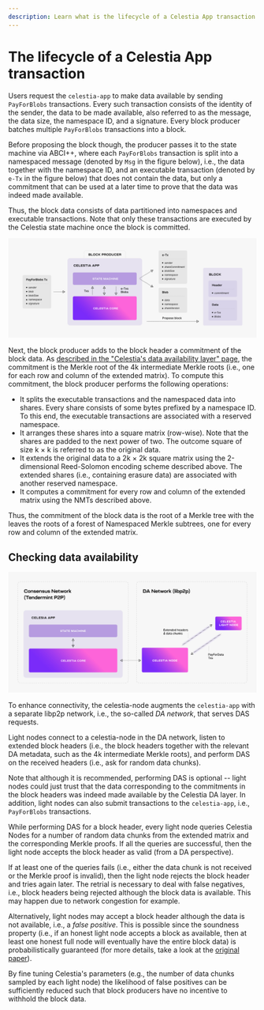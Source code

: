 ```yaml
---
description: Learn what is the lifecycle of a Celestia App transaction.
---
```


# The lifecycle of a Celestia App transaction

Users request the `celestia-app` to make data available by
sending `PayForBlobs` transactions. Every such transaction consists
of the identity of the sender, the data to be made available, also
referred to as the message, the data size, the namespace ID, and
a signature. Every block producer batches multiple `PayForBlobs`
transactions into a block.

Before proposing the block though, the producer passes it to the
state machine via ABCI++, where each `PayForBlobs` transaction is
split into a namespaced message (denoted by `Msg` in the figure below),
i.e., the data together with the namespace ID, and an executable
transaction (denoted by `e-Tx` in the figure below) that does not
contain the data, but only a commitment that can be used at a later
time to prove that the data was indeed made available.

Thus, the block data consists of data partitioned into namespaces
and executable transactions. Note that only these transactions are
executed by the Celestia state machine once the block is committed.

![Lifecycle of a `celestia-app` Transaction](/img/learn/tx-lifecycle.png)

Next, the block producer adds to the block header a commitment
of the block data. As
[described in the "Celestia's data availability layer" page](../data-availability-layer),
the commitment is the Merkle root of the 4k intermediate Merkle roots
(i.e., one for each row and column of the extended matrix).
To compute this commitment, the block producer performs the following operations:

- It splits the executable transactions and the namespaced data
  into shares. Every share consists of some bytes prefixed by a
  namespace ID. To this end, the executable transactions are associated
  with a reserved namespace.
- It arranges these shares into a square matrix (row-wise). Note that
  the shares are padded to the next power of two. The outcome square
  of size k × k is referred to as the original data.
- It extends the original data to a 2k × 2k square matrix using
  the 2-dimensional Reed-Solomon encoding scheme described above.
  The extended shares (i.e., containing erasure data) are associated
  with another reserved namespace.
- It computes a commitment for every row and column of the extended
  matrix using the NMTs described above.

Thus, the commitment of the block data is the root of a Merkle tree
with the leaves the roots of a forest of Namespaced Merkle subtrees,
one for every row and column of the extended matrix.

## Checking data availability

![DA network](/img/learn/consensus-da.png)

To enhance connectivity, the celestia-node augments the `celestia-app`
with a separate libp2p network, i.e., the so-called _DA network_,
that serves DAS requests.

Light nodes connect to a celestia-node in the DA network, listen to
extended block headers (i.e., the block headers together with the
relevant DA metadata, such as the 4k intermediate Merkle roots), and
perform DAS on the received headers (i.e., ask for random data chunks).

Note that although it is recommended, performing DAS is optional -- light
nodes could just trust that the data corresponding to the commitments in
the block headers was indeed made available by the Celestia DA layer.
In addition, light nodes can also submit transactions to the `celestia-app`,
i.e., `PayForBlobs` transactions.

While performing DAS for a block header, every light node queries Celestia
Nodes for a number of random data chunks from the extended matrix and the
corresponding Merkle proofs. If all the queries are successful, then the
light node accepts the block header as valid (from a DA perspective).

If at least one of the queries fails (i.e., either the data chunk is not
received or the Merkle proof is invalid), then the light node rejects the
block header and tries again later. The retrial is necessary to deal with
false negatives, i.e., block headers being rejected although the block
data is available. This may happen due to network congestion for example.

Alternatively, light nodes may accept a block header although the data
is not available, i.e., a _false positive_. This is possible since the
soundness property (i.e., if an honest light node accepts a block as available,
then at least one honest full node will eventually have the entire block data)
is probabilistically guaranteed (for more details, take a look at the
[original paper](https://arxiv.org/abs/1809.09044)).

By fine tuning Celestia's parameters (e.g., the number of data chunks sampled
by each light node) the likelihood of false positives can be sufficiently
reduced such that block producers have no incentive to withhold the block data.
